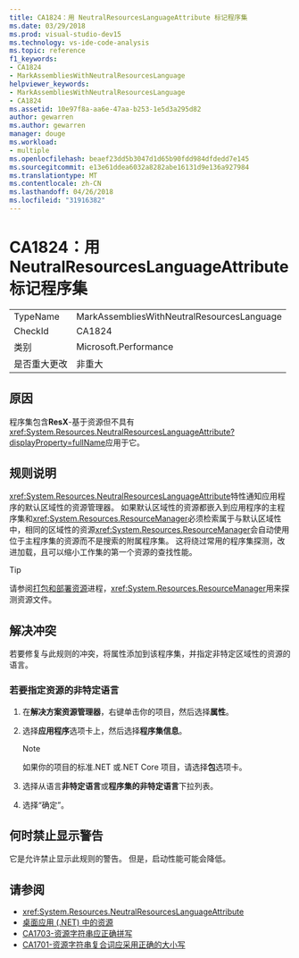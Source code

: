 ```yaml
---
title: CA1824：用 NeutralResourcesLanguageAttribute 标记程序集
ms.date: 03/29/2018
ms.prod: visual-studio-dev15
ms.technology: vs-ide-code-analysis
ms.topic: reference
f1_keywords:
- CA1824
- MarkAssembliesWithNeutralResourcesLanguage
helpviewer_keywords:
- MarkAssembliesWithNeutralResourcesLanguage
- CA1824
ms.assetid: 10e97f8a-aa6e-47aa-b253-1e5d3a295d82
author: gewarren
ms.author: gewarren
manager: douge
ms.workload:
- multiple
ms.openlocfilehash: beaef23dd5b3047d1d65b90fdd984dfdedd7e145
ms.sourcegitcommit: e13e61ddea6032a8282abe16131d9e136a927984
ms.translationtype: MT
ms.contentlocale: zh-CN
ms.lasthandoff: 04/26/2018
ms.locfileid: "31916382"
---
```

# <a name="ca1824-mark-assemblies-with-neutralresourceslanguageattribute"></a>CA1824：用 NeutralResourcesLanguageAttribute 标记程序集

|||
|-|-|
|TypeName|MarkAssembliesWithNeutralResourcesLanguage|
|CheckId|CA1824|
|类别|Microsoft.Performance|
|是否重大更改|非重大|

## <a name="cause"></a>原因

程序集包含**ResX**-基于资源但不具有<xref:System.Resources.NeutralResourcesLanguageAttribute?displayProperty=fullName>应用于它。

## <a name="rule-description"></a>规则说明

<xref:System.Resources.NeutralResourcesLanguageAttribute>特性通知应用程序的默认区域性的资源管理器。 如果默认区域性的资源都嵌入到应用程序的主程序集和<xref:System.Resources.ResourceManager>必须检索属于与默认区域性中，相同的区域性的资源<xref:System.Resources.ResourceManager>会自动使用位于主程序集的资源而不是搜索的附属程序集。 这将绕过常用的程序集探测，改进加载，且可以缩小工作集的第一个资源的查找性能。

> [!TIP]
> 请参阅[打包和部署资源](/dotnet/framework/resources/packaging-and-deploying-resources-in-desktop-apps)进程，<xref:System.Resources.ResourceManager>用来探测资源文件。

## <a name="fix-violations"></a>解决冲突

若要修复与此规则的冲突，将属性添加到该程序集，并指定非特定区域性的资源的语言。

### <a name="to-specify-the-neutral-language-for-resources"></a>若要指定资源的非特定语言

1. 在**解决方案资源管理器**，右键单击你的项目，然后选择**属性**。

2. 选择**应用程序**选项卡上，然后选择**程序集信息**。

   > [!NOTE]
   > 如果你的项目的标准.NET 或.NET Core 项目，请选择**包**选项卡。

3. 选择从语言**非特定语言**或**程序集的非特定语言**下拉列表。

4. 选择“确定”。

## <a name="when-to-suppress-warnings"></a>何时禁止显示警告

它是允许禁止显示此规则的警告。 但是，启动性能可能会降低。

## <a name="see-also"></a>请参阅

- <xref:System.Resources.NeutralResourcesLanguageAttribute>
- [桌面应用 (.NET) 中的资源](/dotnet/framework/resources/)
- [CA1703-资源字符串应正确拼写](../code-quality/ca1703-resource-strings-should-be-spelled-correctly.md)
- [CA1701-资源字符串复合词应采用正确的大小写](../code-quality/ca1701-resource-string-compound-words-should-be-cased-correctly.md)